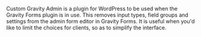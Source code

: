 Custom Gravity Admin is a plugin for WordPress to be used when the Gravity Forms plugin is in use. This removes input types, field groups and settings from the admin form editor in Gravity Forms. It is useful when you'd like to limit the choices for clients, so as to simplify the interface.
